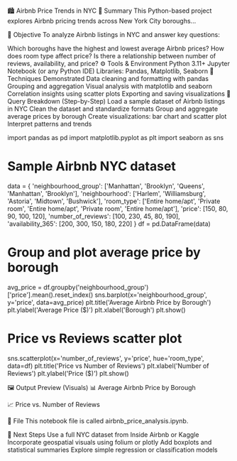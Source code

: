🏙️ Airbnb Price Trends in NYC
📌 Summary
This Python-based project explores Airbnb pricing trends across New York City boroughs...

🎯 Objective
To analyze Airbnb listings in NYC and answer key questions:

Which boroughs have the highest and lowest average Airbnb prices?
How does room type affect price?
Is there a relationship between number of reviews, availability, and price?
⚙️ Tools & Environment
Python 3.11+
Jupyter Notebook (or any Python IDE)
Libraries: Pandas, Matplotlib, Seaborn
🧠 Techniques Demonstrated
Data cleaning and formatting with pandas
Grouping and aggregation
Visual analysis with matplotlib and seaborn
Correlation insights using scatter plots
Exporting and saving visualizations
🔎 Query Breakdown (Step-by-Step)
Load a sample dataset of Airbnb listings in NYC
Clean the dataset and standardize formats
Group and aggregate average prices by borough
Create visualizations: bar chart and scatter plot
Interpret patterns and trends


import pandas as pd
import matplotlib.pyplot as plt
import seaborn as sns

# Sample Airbnb NYC dataset
data = {
    'neighbourhood_group': ['Manhattan', 'Brooklyn', 'Queens', 'Manhattan', 'Brooklyn'],
    'neighbourhood': ['Harlem', 'Williamsburg', 'Astoria', 'Midtown', 'Bushwick'],
    'room_type': ['Entire home/apt', 'Private room', 'Entire home/apt', 'Private room', 'Entire home/apt'],
    'price': [150, 80, 90, 100, 120],
    'number_of_reviews': [100, 230, 45, 80, 190],
    'availability_365': [200, 300, 150, 180, 220]
}
df = pd.DataFrame(data)

# Group and plot average price by borough
avg_price = df.groupby('neighbourhood_group')['price'].mean().reset_index()
sns.barplot(x='neighbourhood_group', y='price', data=avg_price)
plt.title('Average Airbnb Price by Borough')
plt.ylabel('Average Price ($)')
plt.xlabel('Borough')
plt.show()

# Price vs Reviews scatter plot
sns.scatterplot(x='number_of_reviews', y='price', hue='room_type', data=df)
plt.title('Price vs Number of Reviews')
plt.xlabel('Number of Reviews')
plt.ylabel('Price ($)')
plt.show()

     


🖼️ Output Preview (Visuals)
📊 Average Airbnb Price by Borough

📈 Price vs. Number of Reviews

📂 File
This notebook file is called airbnb_price_analysis.ipynb.

🔄 Next Steps
Use a full NYC dataset from Inside Airbnb or Kaggle
Incorporate geospatial visuals using folium or plotly
Add boxplots and statistical summaries
Explore simple regression or classification models
